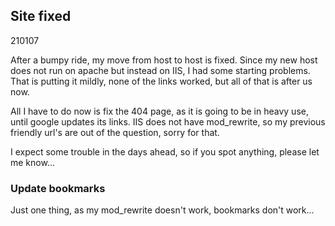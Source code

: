 <article><h2>Site fixed</h2><time><span class="day">2</span><span class="month">10</span><span class="year">107</span></time><p>After a bumpy ride, my move from host to host is fixed. Since my new host does not run on apache but instead on IIS, I had some starting problems. That is putting it mildly, none of the links worked, but all of that is after us now.</p><p>All I have to do now is fix the 404 page, as it is going to be in heavy use, until google updates its links. IIS does not have mod_rewrite, so my previous friendly url's are out of the question, sorry for that.</p><p>I expect some trouble in the days ahead, so if you spot anything, please let me know...</p><h3>Update bookmarks</h3><p>Just one thing, as my mod_rewrite doesn't work, bookmarks don't work...</p></article>